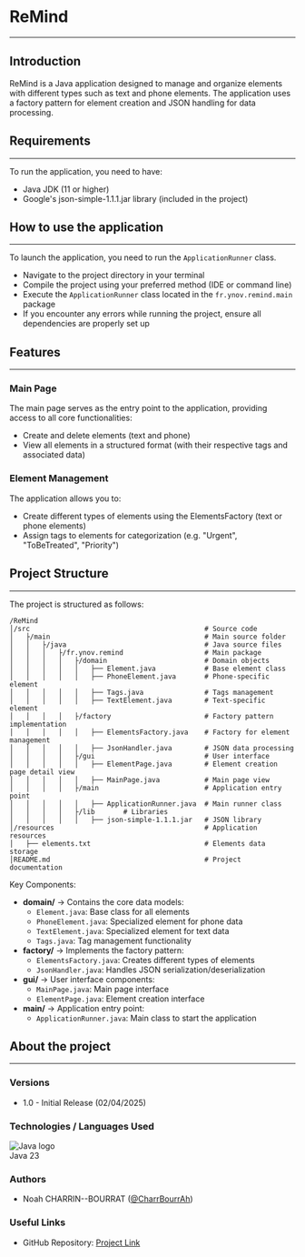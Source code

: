 # ReMind

***

## Introduction

ReMind is a Java application
designed to manage and organize elements with different types such as text and phone elements.
The application uses a factory pattern for element creation and JSON handling for data processing.

## Requirements
***

To run the application, you need to have:
* Java JDK (11 or higher)
* Google's json-simple-1.1.1.jar library (included in the project)

## How to use the application
***

To launch the application, you need to run the `ApplicationRunner` class.

* Navigate to the project directory in your terminal
* Compile the project using your preferred method (IDE or command line)
* Execute the `ApplicationRunner` class located in the `fr.ynov.remind.main` package
* If you encounter any errors while running the project, ensure all dependencies are properly set up

## Features
***

### Main Page

The main page serves as the entry point to the application, providing access to all core functionalities:
* Create and delete elements (text and phone)
* View all elements in a structured format (with their respective tags and associated data)

### Element Management

The application allows you to:
* Create different types of elements using the ElementsFactory (text or phone elements)
* Assign tags to elements for categorization (e.g. "Urgent", "ToBeTreated", "Priority")

## Project Structure
***
The project is structured as follows:

```
/ReMind
│/src                                           # Source code
│   ├/main                                      # Main source folder
│   │   ├/java                                  # Java source files
│   │   │   ├/fr.ynov.remind                    # Main package
│   │   │   │   ├/domain                        # Domain objects
│   │   │   │   │   ├── Element.java            # Base element class
│   │   │   │   │   ├── PhoneElement.java       # Phone-specific element
│   │   │   │   │   ├── Tags.java               # Tags management
│   │   │   │   │   ├── TextElement.java        # Text-specific element
│   │   │   │   ├/factory                       # Factory pattern implementation
│   │   │   │   │   ├── ElementsFactory.java    # Factory for element management
│   │   │   │   │   ├── JsonHandler.java        # JSON data processing
│   │   │   │   ├/gui                           # User interface
│   │   │   │   │   ├── ElementPage.java        # Element creation page detail view
│   │   │   │   │   ├── MainPage.java           # Main page view
│   │   │   │   ├/main                          # Application entry point
│   │   │   │   │   ├── ApplicationRunner.java  # Main runner class
│   │   │   │   ├/lib       # Libraries
│   │   │   │   │   ├── json-simple-1.1.1.jar   # JSON library
│/resources                                     # Application resources
│   ├── elements.txt                            # Elements data storage
│README.md                                      # Project documentation
```

Key Components:

* **domain/** → Contains the core data models:
    * `Element.java`: Base class for all elements
    * `PhoneElement.java`: Specialized element for phone data
    * `TextElement.java`: Specialized element for text data
    * `Tags.java`: Tag management functionality
* **factory/** → Implements the factory pattern:
    * `ElementsFactory.java`: Creates different types of elements
    * `JsonHandler.java`: Handles JSON serialization/deserialization
* **gui/** → User interface components:
    * `MainPage.java`: Main page interface
    * `ElementPage.java`: Element creation interface
* **main/** → Application entry point:
    * `ApplicationRunner.java`: Main class to start the application

## About the project
***

### Versions

* 1.0 - Initial Release (02/04/2025)

### Technologies / Languages Used
<img src="https://skillicons.dev/icons?i=java" alt="Java logo"><br>
Java 23

### Authors

* Noah CHARRIN--BOURRAT ([@CharrBourrAh](https://github.com/CharrBourrAh))

### Useful Links

* GitHub Repository: [Project Link](https://github.com/CharrBourrAh/ReMind)